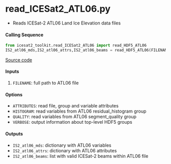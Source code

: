 read_ICESat2_ATL06.py
=====================

 - Reads ICESat-2 ATL06 Land Ice Elevation data files  

#### Calling Sequence
```python
from icesat2_toolkit.read_ICESat2_ATL06 import read_HDF5_ATL06
IS2_atl06_mds,IS2_atl06_attrs,IS2_atl06_beams = read_HDF5_ATL06(FILENAME)
```
[Source code](https://github.com/tsutterley/read-ICESat-2/blob/master/icesat2_toolkit/read_ICESat2_ATL06.py)  

#### Inputs
 1. `FILENAME`: full path to ATL06 file

#### Options
 - `ATTRIBUTES`: read file, group and variable attributes
 - `HISTOGRAM`: read variables from ATL06 residual_histogram group
 - `QUALITY`: read variables from ATL06 segment_quality group
 - `VERBOSE`: output information about top-level HDF5 groups

#### Outputs
 - `IS2_atl06_mds`: dictionary with ATL06 variables
 - `IS2_atl06_attrs`: dictionary with ATL06 attributes
 - `IS2_atl06_beams`: list with valid ICESat-2 beams within ATL06 file
